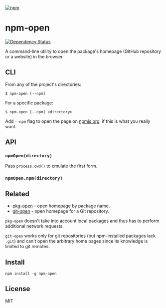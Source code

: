 [![npm](https://nodei.co/npm/npm-open.png)](https://nodei.co/npm/npm-open/)

# npm-open

[![Dependency Status][david-badge]][david]

A command-line utility to open the package's homepage (GitHub repository or a website) in the browser.

[david]: https://david-dm.org/eush77/npm-open
[david-badge]: https://david-dm.org/eush77/npm-open.png

## CLI

From any of the project's directories:

```
$ npm-open [--npm]
```

For a specific package:

```
$ npm-open [--npm] <directory>
```

Add `--npm` flag to open the page on [npmjs.org](http://npmjs.org), if this is what you really want.

## API

### `npmOpen(directory)`

Pass `process.cwd()` to emulate the first form.

### `npmOpen.npm(directory)`

## Related

- [pkg-open](http://npm.im/pkg-open) - open homepage by package name.
- [git-open](https://github.com/paulirish/git-open) - open homepage for a Git repository.

`pkg-open` doesn't take into account local packages and thus has to perform additional network requests.

`git-open` works only for git repositories (but npm-installed packages lack `.git`) and can't open the arbitrary home pages since its knowledge is limited to git remotes.

## Install

```shell
npm install -g npm-open
```

## License

MIT
